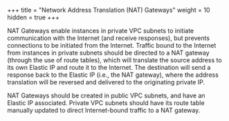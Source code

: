 +++
title = "Network Address Translation (NAT) Gateways"
weight = 10
hidden = true
+++

NAT Gateways enable instances in private VPC subnets to initiate communication with the Internet (and receive responses), but prevents connections to be initiated from the Internet. Traffic bound to the Internet from instances in private subnets should be directed to a NAT gateway (through the use of route tables), which will translate the source address to its own Elastic IP and route it to the Internet. The destination will send a response back to the Elastic IP (i.e., the NAT gateway), where the address translation will be reversed and delivered to the originating private IP. 

NAT Gateways should be created in public VPC subnets, and have an Elastic IP associated. Private VPC subnets should have its route table manually updated to direct Internet-bound traffic to a NAT gateway. 

